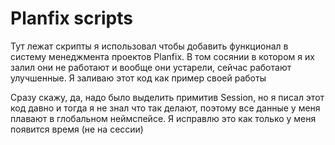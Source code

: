 # Planfix scripts

Тут лежат скрипты я использовал чтобы добавить функционал в систему менеджмента проектов Planfix. В том сосянии в котором я их залил они не работают и вообще они устарели, сейчас работают улучшенные. Я заливаю этот код как пример своей работы

Сразу скажу, да, надо было выделить примитив Session, но я писал этот код давно и тогда я не знал что так делают, поэтому все данные у меня плавают в глобальном неймспейсе. Я исправлю это как только у меня появится время (не на сессии)



